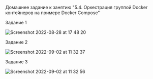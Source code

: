 Домашнее задание к занятию "5.4. Оркестрация группой Docker контейнеров на примере Docker Compose"

Задание 1

![Screenshot 2022-08-28 at 17 48 20](https://user-images.githubusercontent.com/75790619/187080164-f57cd520-bc3c-47f5-823f-57d7ebd01129.png)

Задание 2

![Screenshot 2022-09-02 at 11 32 37](https://user-images.githubusercontent.com/75790619/188099223-4f8cf8f3-0458-4bbe-80c8-69a1a450f801.png)

Задание 3

![Screenshot 2022-09-02 at 11 32 56](https://user-images.githubusercontent.com/75790619/188099274-21f99263-98b2-4d59-a09a-a82dd2771b02.png)
